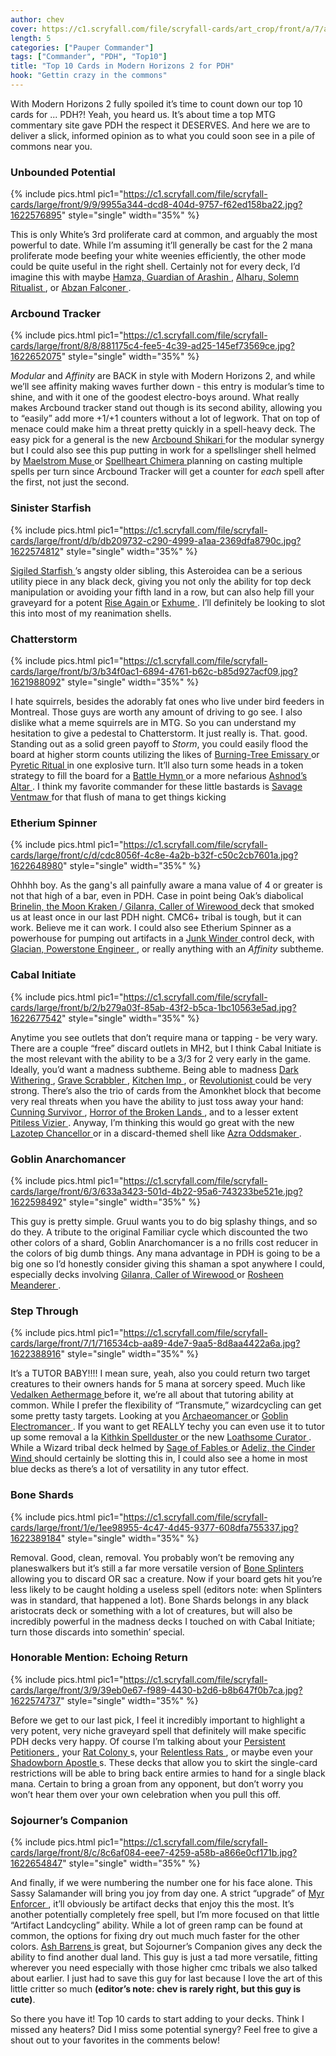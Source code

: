 ```yaml
---
author: chev
cover: https://c1.scryfall.com/file/scryfall-cards/art_crop/front/a/7/a7f09ddb-0dec-47a7-92d4-efbeaf8cd85c.jpg?1622388777
length: 5
categories: ["Pauper Commander"]
tags: ["Commander", "PDH", "Top10"]
title: "Top 10 Cards in Modern Horizons 2 for PDH"
hook: "Gettin crazy in the commons"
---
```


With Modern Horizons 2 fully spoiled it’s time to count down our top 10 cards for ... PDH?! Yeah, you heard us. It’s about time a top MTG commentary site gave PDH the respect it DESERVES. And here we are to deliver a slick, informed opinion as to what you could soon see in a pile of commons near you.

### Unbounded Potential

{% include pics.html
pic1="https://c1.scryfall.com/file/scryfall-cards/large/front/9/9/9955a344-dcd8-404d-9757-f62ed158ba22.jpg?1622576895"
style="single"
width="35%" %}
<br />

This is only White’s 3rd proliferate card at common, and arguably the most powerful to date. While I’m assuming it’ll generally be cast for the 2 mana proliferate mode beefing your white weenies efficiently, the other mode could be quite useful in the right shell. Certainly not for every deck, I’d imagine this with maybe <a
	class="accented-link external-card-link"
	target="_blank"
	href="https://scryfall.com/card/cmr/278/hamza-guardian-of-arashin?utm_source=api"
	data-toggle="popover"
	data-placement="top"
	data-content="<img src='https://c1.scryfall.com/file/scryfall-cards/normal/front/c/7/c793d594-c319-4e97-8620-de8eddaf247d.jpg?1608911128' width=100% height=100%>">
Hamza, Guardian of Arashin
</a>, <a
	class="accented-link external-card-link"
	target="_blank"
	href="https://scryfall.com/card/cmr/4/alharu-solemn-ritualist?utm_source=api"
	data-toggle="popover"
	data-placement="top"
	data-content="<img src='https://c1.scryfall.com/file/scryfall-cards/normal/front/2/0/2047bfa4-3f4d-47bd-9484-545686f15b75.jpg?1608908659' width=100% height=100%>">
Alharu, Solemn Ritualist
</a>, or <a
	class="accented-link external-card-link"
	target="_blank"
	href="https://scryfall.com/card/znc/9/abzan-falconer?utm_source=api"
	data-toggle="popover"
	data-placement="top"
	data-content="<img src='https://c1.scryfall.com/file/scryfall-cards/normal/front/4/2/42560ce5-c7ac-422f-8f22-e2fb043861b7.jpg?1604195477' width=100% height=100%>">
Abzan Falconer
</a>.

### Arcbound Tracker

{% include pics.html
pic1="https://c1.scryfall.com/file/scryfall-cards/large/front/8/8/881175c4-fee5-4c39-ad25-145ef73569ce.jpg?1622652075"
style="single"
width="35%" %}
<br />

_Modular_ and _Affinity_ are BACK in style with Modern Horizons 2, and while we’ll see affinity making waves further down - this entry is modular’s time to shine, and with it one of the goodest electro-boys around. What really makes Arcbound tracker stand out though is its second ability, allowing you to “easily” add more +1/+1 counters without a lot of legwork. That on top of menace could make him a threat pretty quickly in a spell-heavy deck. The easy pick for a general is the new <a
	class="accented-link external-card-link"
	target="_blank"
	href="https://scryfall.com/card/mh2/184/arcbound-shikari?utm_source=api"
	data-toggle="popover"
	data-placement="top"
	data-content="<img src='https://c1.scryfall.com/file/scryfall-cards/normal/front/8/d/8d54c510-19bf-4da4-a51b-1caadf960654.jpg?1622487292' width=100% height=100%>">
Arcbound Shikari
</a> for the modular synergy but I could also see this pup putting in work for a spellslinger shell helmed by <a
	class="accented-link external-card-link"
	target="_blank"
	href="https://scryfall.com/card/stx/202/maelstrom-muse?utm_source=api"
	data-toggle="popover"
	data-placement="top"
	data-content="<img src='https://c1.scryfall.com/file/scryfall-cards/normal/front/5/5/5516e81e-16ea-411c-9df0-ed3b03670220.jpg?1617452201' width=100% height=100%>">
Maelstrom Muse
</a> or <a
	class="accented-link external-card-link"
	target="_blank"
	href="https://scryfall.com/card/dds/25/spellheart-chimera?utm_source=api"
	data-toggle="popover"
	data-placement="top"
	data-content="<img src='https://c1.scryfall.com/file/scryfall-cards/normal/front/8/7/8782a7b7-79ca-4e5c-845b-d662222574c0.jpg?1592761657' width=100% height=100%>">
Spellheart Chimera
</a> planning on casting multiple spells per turn since Arcbound Tracker will get a counter for _each_ spell after the first, not just the second.

### Sinister Starfish

{% include pics.html
pic1="https://c1.scryfall.com/file/scryfall-cards/large/front/d/b/db209732-c290-4999-a1aa-2369dfa8790c.jpg?1622574812"
style="single"
width="35%" %}
<br />

<a
	class="accented-link external-card-link"
	target="_blank"
	href="https://scryfall.com/card/jmp/177/sigiled-starfish?utm_source=api"
	data-toggle="popover"
	data-placement="top"
	data-content="<img src='https://c1.scryfall.com/file/scryfall-cards/normal/front/7/a/7a1a93c3-8561-4c65-bea8-a9c3a898a48c.jpg?1600698677' width=100% height=100%>">
Sigiled Starfish
</a>’s angsty older sibling, this Asteroidea can be a serious utility piece in any black deck, giving you not only the ability for top deck manipulation or avoiding your fifth land in a row, but can also help fill your graveyard for a potent <a
	class="accented-link external-card-link"
	target="_blank"
	href="https://scryfall.com/card/m21/119/rise-again?utm_source=api"
	data-toggle="popover"
	data-placement="top"
	data-content="<img src='https://c1.scryfall.com/file/scryfall-cards/normal/front/6/6/660ec88f-2063-404a-853e-c985e21d17b0.jpg?1594736348' width=100% height=100%>">
Rise Again
</a> or <a
	class="accented-link external-card-link"
	target="_blank"
	href="https://scryfall.com/card/jmp/230/exhume?utm_source=api"
	data-toggle="popover"
	data-placement="top"
	data-content="<img src='https://c1.scryfall.com/file/scryfall-cards/normal/front/5/f/5f1cdcba-a04a-4a2f-8bc1-0dd7fa03754d.jpg?1600714444' width=100% height=100%>">
Exhume
</a>. I’ll definitely be looking to slot this into most of my reanimation shells.

### Chatterstorm

{% include pics.html
pic1="https://c1.scryfall.com/file/scryfall-cards/large/front/b/3/b34f0ac1-6894-4761-b62c-b85d927acf09.jpg?1621988092"
style="single"
width="35%" %}
<br />

I hate squirrels, besides the adorably fat ones who live under bird feeders in Montreal. Those guys are worth any amount of driving to go see. I also dislike what a meme squirrels are in MTG. So you can understand my hesitation to give a pedestal to Chatterstorm. It just really is. That. good. Standing out as a solid green payoff to _Storm_, you could easily flood the board at higher storm counts utilizing the likes of <a
	class="accented-link external-card-link"
	target="_blank"
	href="https://scryfall.com/card/dds/55/burning-tree-emissary?utm_source=api"
	data-toggle="popover"
	data-placement="top"
	data-content="<img src='https://c1.scryfall.com/file/scryfall-cards/normal/front/2/2/22e3e874-a0ec-4459-b78d-abef6b9232b9.jpg?1602499798' width=100% height=100%>">
Burning-Tree Emissary
</a> or <a
	class="accented-link external-card-link"
	target="_blank"
	href="https://scryfall.com/card/m11/153/pyretic-ritual?utm_source=api"
	data-toggle="popover"
	data-placement="top"
	data-content="<img src='https://c1.scryfall.com/file/scryfall-cards/normal/front/1/e/1e577638-a7ed-4bcc-90fb-0cffe87d5a28.jpg?1562452888' width=100% height=100%>">
Pyretic Ritual
</a> in one explosive turn. It’ll also turn some heads in a token strategy to fill the board for a <a
	class="accented-link external-card-link"
	target="_blank"
	href="https://scryfall.com/card/avr/128/battle-hymn?utm_source=api"
	data-toggle="popover"
	data-placement="top"
	data-content="<img src='https://c1.scryfall.com/file/scryfall-cards/normal/front/4/3/43b5d46e-7054-44f8-9a14-b412f2f0ab86.jpg?1592709025' width=100% height=100%>">
Battle Hymn
</a> or a more nefarious <a
	class="accented-link external-card-link"
	target="_blank"
	href="https://scryfall.com/card/ema/218/ashnods-altar?utm_source=api"
	data-toggle="popover"
	data-placement="top"
	data-content="<img src='https://c1.scryfall.com/file/scryfall-cards/normal/front/8/7/87da5ad8-b35f-4f9c-b17a-bb2563cbc186.jpg?1580015173' width=100% height=100%>">
Ashnod’s Altar
</a>. I think my favorite commander for these little bastards is <a
	class="accented-link external-card-link"
	target="_blank"
	href="https://scryfall.com/card/bbd/229/savage-ventmaw?utm_source=api"
	data-toggle="popover"
	data-placement="top"
	data-content="<img src='https://c1.scryfall.com/file/scryfall-cards/normal/front/4/7/471cd229-c80f-4dc5-a174-96984fc80a2f.jpg?1562909475' width=100% height=100%>">
Savage Ventmaw
</a> for that flush of mana to get things kicking

### Etherium Spinner

{% include pics.html
pic1="https://c1.scryfall.com/file/scryfall-cards/large/front/c/d/cdc8056f-4c8e-4a2b-b32f-c50c2cb7601a.jpg?1622648980"
style="single"
width="35%" %}
<br />

Ohhhh boy. As the gang's all painfully aware a mana value of 4 or greater is not that high of a bar, even in PDH. Case in point being Oak’s diabolical <a
	class="accented-link external-card-link"
	target="_blank"
	href="https://scryfall.com/card/cmr/60/brinelin-the-moon-kraken?utm_source=api"
	data-toggle="popover"
	data-placement="top"
	data-content="<img src='https://c1.scryfall.com/file/scryfall-cards/normal/front/4/b/4b063dfd-5a80-48c9-8f7b-48d21a129a76.jpg?1608909132' width=100% height=100%>">
Brinelin, the Moon Kraken
</a>/<a
	class="accented-link external-card-link"
	target="_blank"
	href="https://scryfall.com/card/cmr/230/gilanra-caller-of-wirewood?utm_source=api"
	data-toggle="popover"
	data-placement="top"
	data-content="<img src='https://c1.scryfall.com/file/scryfall-cards/normal/front/7/4/745d297d-4bb4-40cf-bb9c-99dac04e5069.jpg?1608910679' width=100% height=100%>">
Gilanra, Caller of Wirewood
</a> deck that smoked us at least once in our last PDH night. CMC6+ tribal is tough, but it can work. Believe me it can work. I could also see Etherium Spinner as a powerhouse for pumping out artifacts in a <a
	class="accented-link external-card-link"
	target="_blank"
	href="https://scryfall.com/card/mh2/48/junk-winder?utm_source=api"
	data-toggle="popover"
	data-placement="top"
	data-content="<img src='https://c1.scryfall.com/file/scryfall-cards/normal/front/6/6/66b7833a-a6b6-4aca-b574-66a6aea471ea.jpg?1622388650' width=100% height=100%>">
Junk Winder
</a> control deck, with <a
	class="accented-link external-card-link"
	target="_blank"
	href="https://scryfall.com/card/cmr/72/glacian-powerstone-engineer?utm_source=api"
	data-toggle="popover"
	data-placement="top"
	data-content="<img src='https://c1.scryfall.com/file/scryfall-cards/normal/front/a/7/a736df42-18e9-4259-b0b8-54d21143e72e.jpg?1608909239' width=100% height=100%>">
Glacian, Powerstone Engineer
</a>, or really anything with an _Affinity_ subtheme.

### Cabal Initiate

{% include pics.html
pic1="https://c1.scryfall.com/file/scryfall-cards/large/front/b/2/b279a03f-85ab-43f2-b5ca-1bc10563e5ad.jpg?1622677542"
style="single"
width="35%" %}
<br />

Anytime you see outlets that don’t require mana or tapping - be very wary. There are a couple “free” discard outlets in MH2, but I think Cabal Initiate is the most relevant with the ability to be a 3/3 for 2 very early in the game. Ideally, you’d want a madness subtheme. Being able to madness <a
	class="accented-link external-card-link"
	target="_blank"
	href="https://scryfall.com/card/tsr/107/dark-withering?utm_source=api"
	data-toggle="popover"
	data-placement="top"
	data-content="<img src='https://c1.scryfall.com/file/scryfall-cards/normal/front/c/9/c9366fa8-f0af-4eb4-a063-7869ca85b9c2.jpg?1619395191' width=100% height=100%>">
Dark Withering
</a>, <a
	class="accented-link external-card-link"
	target="_blank"
	href="https://scryfall.com/card/tsr/118/grave-scrabbler?utm_source=api"
	data-toggle="popover"
	data-placement="top"
	data-content="<img src='https://c1.scryfall.com/file/scryfall-cards/normal/front/d/6/d6c53e52-8d63-4628-bfb9-8abe4c7c7f4a.jpg?1619395549' width=100% height=100%>">
Grave Scrabbler
</a>, <a
	class="accented-link external-card-link"
	target="_blank"
	href="https://scryfall.com/card/mh2/89/kitchen-imp?utm_source=api"
	data-toggle="popover"
	data-placement="top"
	data-content="<img src='https://c1.scryfall.com/file/scryfall-cards/normal/front/8/3/836ae711-e62f-49ec-850e-d25f6fd2a4d4.jpg?1622389250' width=100% height=100%>">
Kitchen Imp
</a>, or <a
	class="accented-link external-card-link"
	target="_blank"
	href="https://scryfall.com/card/mh2/139/revolutionist?utm_source=api"
	data-toggle="popover"
	data-placement="top"
	data-content="<img src='https://c1.scryfall.com/file/scryfall-cards/normal/front/b/b/bb8f3008-a3ba-4f73-afa6-ad81074b3196.jpg?1622652631' width=100% height=100%>">
Revolutionist
</a> could be very strong. There’s also the trio of cards from the Amonkhet block that become very real threats when you have the ability to just toss away your hand: <a
	class="accented-link external-card-link"
	target="_blank"
	href="https://scryfall.com/card/hou/33/cunning-survivor?utm_source=api"
	data-toggle="popover"
	data-placement="top"
	data-content="<img src='https://c1.scryfall.com/file/scryfall-cards/normal/front/2/f/2f9093e7-c129-4efa-9f25-a2366f92e15a.jpg?1562794420' width=100% height=100%>">
Cunning Survivor
</a>, <a
	class="accented-link external-card-link"
	target="_blank"
	href="https://scryfall.com/card/a25/93/horror-of-the-broken-lands?utm_source=api"
	data-toggle="popover"
	data-placement="top"
	data-content="<img src='https://c1.scryfall.com/file/scryfall-cards/normal/front/f/b/fb1f0958-5bf6-4a4f-a4bc-2943c93ba15e.jpg?1562443142' width=100% height=100%>">
Horror of the Broken Lands
</a>, and to a lesser extent <a
	class="accented-link external-card-link"
	target="_blank"
	href="https://scryfall.com/card/akh/103/pitiless-vizier?utm_source=api"
	data-toggle="popover"
	data-placement="top"
	data-content="<img src='https://c1.scryfall.com/file/scryfall-cards/normal/front/2/2/22eb0615-d1b2-4128-bad5-bcff83672f6b.jpg?1543675368' width=100% height=100%>">
Pitiless Vizier
</a>. Anyway, I’m thinking this would go great with the new <a
	class="accented-link external-card-link"
	target="_blank"
	href="https://scryfall.com/card/mh2/203/lazotep-chancellor?utm_source=api"
	data-toggle="popover"
	data-placement="top"
	data-content="<img src='https://c1.scryfall.com/file/scryfall-cards/normal/front/8/2/82e68f3d-ef94-4651-a256-c72017f64b21.jpg?1622657626' width=100% height=100%>">
Lazotep Chancellor
</a> or in a discard-themed shell like <a
	class="accented-link external-card-link"
	target="_blank"
	href="https://scryfall.com/card/bbd/75/azra-oddsmaker?utm_source=api"
	data-toggle="popover"
	data-placement="top"
	data-content="<img src='https://c1.scryfall.com/file/scryfall-cards/normal/front/7/f/7f5e6a5a-18ee-438f-ab16-694e19a2410e.jpg?1562920701' width=100% height=100%>">
Azra Oddsmaker
</a>.

### Goblin Anarchomancer

{% include pics.html
pic1="https://c1.scryfall.com/file/scryfall-cards/large/front/6/3/633a3423-501d-4b22-95a6-743233be521e.jpg?1622598492"
style="single"
width="35%" %}
<br />

This guy is pretty simple. Gruul wants you to do big splashy things, and so do they. A tribute to the original Familiar cycle which discounted the two other colors of a shard, Goblin Anarchomancer is a no frills cost reducer in the colors of big dumb things. Any mana advantage in PDH is going to be a big one so I’d honestly consider giving this shaman a spot anywhere I could, especially decks involving <a
	class="accented-link external-card-link"
	target="_blank"
	href="https://scryfall.com/card/cmr/230/gilanra-caller-of-wirewood?utm_source=api"
	data-toggle="popover"
	data-placement="top"
	data-content="<img src='https://c1.scryfall.com/file/scryfall-cards/normal/front/7/4/745d297d-4bb4-40cf-bb9c-99dac04e5069.jpg?1608910679' width=100% height=100%>">
Gilanra, Caller of Wirewood
</a> or <a
	class="accented-link external-card-link"
	target="_blank"
	href="https://scryfall.com/card/ima/206/rosheen-meanderer?utm_source=api"
	data-toggle="popover"
	data-placement="top"
	data-content="<img src='https://c1.scryfall.com/file/scryfall-cards/normal/front/4/7/472efa7f-203f-4c48-b9ad-505e18f2976f.jpg?1562848454' width=100% height=100%>">
Rosheen Meanderer
</a>.

### Step Through

{% include pics.html
pic1="https://c1.scryfall.com/file/scryfall-cards/large/front/7/1/716534cb-aa89-4de7-9aa5-8d8aa4422a6a.jpg?1622388916"
style="single"
width="35%" %}
<br />

It’s a TUTOR BABY!!!! I mean sure, yeah, also you could return two target creatures to their owners hands for 5 mana at sorcery speed. Much like <a
	class="accented-link external-card-link"
	target="_blank"
	href="https://scryfall.com/card/fut/61/vedalken-aethermage"
	data-toggle="popover"
	data-placement="top"
	data-content="<img src='https://c1.scryfall.com/file/scryfall-cards/large/front/4/9/496eb37d-5c8f-4dd7-a0a7-3ed1bd2210d6.jpg?1562909881' width=100% height=100%>">
Vedalken Aethermage
</a> before it, we’re all about that tutoring ability at common. While I prefer the flexibility of “Transmute,” wizardcycling can get some pretty tasty targets. Looking at you <a
	class="accented-link external-card-link"
	target="_blank"
	href="https://scryfall.com/card/uma/45/archaeomancer?utm_source=api"
	data-toggle="popover"
	data-placement="top"
	data-content="<img src='https://c1.scryfall.com/file/scryfall-cards/normal/front/c/c/cc258713-6ce3-44e0-9b4b-8fa7d1d093a1.jpg?1547516110' width=100% height=100%>">
Archaeomancer
</a> or <a
	class="accented-link external-card-link"
	target="_blank"
	href="https://scryfall.com/card/grn/174/goblin-electromancer?utm_source=api"
	data-toggle="popover"
	data-placement="top"
	data-content="<img src='https://c1.scryfall.com/file/scryfall-cards/normal/front/0/a/0ae987da-e4b5-4b82-843c-6aaa87262fc8.jpg?1572893645' width=100% height=100%>">
Goblin Electromancer
</a>. If you want to get REALLY techy you can even use it to tutor up some removal a la <a
	class="accented-link external-card-link"
	target="_blank"
	href="https://scryfall.com/card/eve/8/kithkin-spellduster?utm_source=api"
	data-toggle="popover"
	data-placement="top"
	data-content="<img src='https://c1.scryfall.com/file/scryfall-cards/normal/front/7/1/71547cb8-b275-4ff2-a7fa-327cb493ce04.jpg?1562918839' width=100% height=100%>">
Kithkin Spellduster
</a> or the new <a
	class="accented-link external-card-link"
	target="_blank"
	href="https://scryfall.com/card/mh2/91/loathsome-curator?utm_source=api"
	data-toggle="popover"
	data-placement="top"
	data-content="<img src='https://c1.scryfall.com/file/scryfall-cards/normal/front/1/1/11a59a6f-6ef0-4acc-8358-a4e2cebdb7d5.jpg?1622650697' width=100% height=100%>">
Loathsome Curator
</a>. While a Wizard tribal deck helmed by <a
	class="accented-link external-card-link"
	target="_blank"
	href="https://scryfall.com/card/mor/47/sage-of-fables?utm_source=api"
	data-toggle="popover"
	data-placement="top"
	data-content="<img src='https://c1.scryfall.com/file/scryfall-cards/normal/front/3/7/37b3e46e-7a65-4c2a-989b-b626b20e1b14.jpg?1562877908' width=100% height=100%>">
Sage of Fables
</a> or <a
	class="accented-link external-card-link"
	target="_blank"
	href="https://scryfall.com/card/dom/190/adeliz-the-cinder-wind?utm_source=api"
	data-toggle="popover"
	data-placement="top"
	data-content="<img src='https://c1.scryfall.com/file/scryfall-cards/normal/front/b/3/b3c950e2-a43b-47f8-9ad6-1909ccc7acbf.jpg?1562741514' width=100% height=100%>">
Adeliz, the Cinder Wind
</a> should certainly be slotting this in, I could also see a home in most blue decks as there’s a lot of versatility in any tutor effect.

### Bone Shards

{% include pics.html
pic1="https://c1.scryfall.com/file/scryfall-cards/large/front/1/e/1ee98955-4c47-4d45-9377-608dfa755337.jpg?1622389184"
style="single"
width="35%" %}
<br />

Removal. Good, clean, removal. You probably won’t be removing any planeswalkers but it’s still a far more versatile version of <a
	class="accented-link external-card-link"
	target="_blank"
	href="https://scryfall.com/card/jmp/213/bone-splinters?utm_source=api"
	data-toggle="popover"
	data-placement="top"
	data-content="<img src='https://c1.scryfall.com/file/scryfall-cards/normal/front/f/c/fc676672-1aeb-420a-b909-5a3215cc2ca6.jpg?1600699718' width=100% height=100%>">
Bone Splinters
</a> allowing you to discard OR sac a creature. Now if your board gets hit you’re less likely to be caught holding a useless spell (editors note: when Splinters was in standard, that happened a lot). Bone Shards belongs in any black aristocrats deck or something with a lot of creatures, but will also be incredibly powerful in the madness decks I touched on with Cabal Initiate; turn those discards into somethin’ special.

### Honorable Mention: Echoing Return

{% include pics.html
pic1="https://c1.scryfall.com/file/scryfall-cards/large/front/3/9/39eb0e67-f989-4430-b2d6-b8b647f0b7ca.jpg?1622574737"
style="single"
width="35%" %}
<br />

Before we get to our last pick, I feel it incredibly important to highlight a very potent, very niche graveyard spell that definitely will make specific PDH decks very happy. Of course I’m talking about your <a
	class="accented-link external-card-link"
	target="_blank"
	href="https://scryfall.com/card/rna/44/persistent-petitioners?utm_source=api"
	data-toggle="popover"
	data-placement="top"
	data-content="<img src='https://c1.scryfall.com/file/scryfall-cards/normal/front/e/9/e93f0c57-eb80-4dde-bdb0-326970491621.jpg?1584830259' width=100% height=100%>">
Persistent Petitioners
</a>, your <a
	class="accented-link external-card-link"
	target="_blank"
	href="https://scryfall.com/card/dom/101/rat-colony?utm_source=api"
	data-toggle="popover"
	data-placement="top"
	data-content="<img src='https://c1.scryfall.com/file/scryfall-cards/normal/front/4/f/4f618e07-f06f-45d2-8512-e6cef88c0434.jpg?1562735454' width=100% height=100%>">
Rat Colony
</a>s, your <a
	class="accented-link external-card-link"
	target="_blank"
	href="https://scryfall.com/card/a25/105/relentless-rats?utm_source=api"
	data-toggle="popover"
	data-placement="top"
	data-content="<img src='https://c1.scryfall.com/file/scryfall-cards/normal/front/7/5/75f47b6e-9557-4853-b8d6-7602a91c59a7.jpg?1562437033' width=100% height=100%>">
Relentless Rats
</a>, or maybe even your <a
	class="accented-link external-card-link"
	target="_blank"
	href="https://scryfall.com/card/m14/114/shadowborn-apostle?utm_source=api"
	data-toggle="popover"
	data-placement="top"
	data-content="<img src='https://c1.scryfall.com/file/scryfall-cards/normal/front/2/0/202c2323-6589-457a-af51-5528a98e7b30.jpg?1598848421' width=100% height=100%>">
Shadowborn Apostle
</a>s. These decks that allow you to skirt the single-card restrictions will be able to bring back entire armies to hand for a single black mana. Certain to bring a groan from any opponent, but don’t worry you won’t hear them over your own celebration when you pull this off.

### Sojourner’s Companion

{% include pics.html
pic1="https://c1.scryfall.com/file/scryfall-cards/large/front/8/c/8c6af084-eee7-4259-a58b-a866e0cf171b.jpg?1622654847"
style="single"
width="35%" %}
<br />

And finally, if we were numbering the number one for his face alone. This Sassy Salamander will bring you joy from day one. A strict “upgrade” of <a
	class="accented-link external-card-link"
	target="_blank"
	href="https://scryfall.com/card/mm2/224/myr-enforcer?utm_source=api"
	data-toggle="popover"
	data-placement="top"
	data-content="<img src='https://c1.scryfall.com/file/scryfall-cards/normal/front/d/f/dff51ae7-4b68-4770-915b-fb6bcf9ca1ed.jpg?1562268373' width=100% height=100%>">
Myr Enforcer
</a>, it’ll obviously be artifact decks that enjoy this the most. It’s another potentially completely free spell, but I’m more focused on that little “Artifact Landcycling” ability. While a lot of green ramp can be found at common, the options for fixing dry out much much faster for the other colors. <a
	class="accented-link external-card-link"
	target="_blank"
	href="https://scryfall.com/card/2xm/310/ash-barrens?utm_source=api"
	data-toggle="popover"
	data-placement="top"
	data-content="<img src='https://c1.scryfall.com/file/scryfall-cards/normal/front/9/f/9f4dd417-43fd-4dee-aaf2-80d425bd0191.jpg?1599710337' width=100% height=100%>">
Ash Barrens
</a> is great, but Sojourner’s Companion gives any deck the ability to find another dual land. This guy is just a tad more versatile, fitting wherever you need especially with those higher cmc tribals we also talked about earlier. I just had to save this guy for last because I love the art of this little critter so much **(editor’s note: chev is rarely right, but this guy is cute)**.

So there you have it! Top 10 cards to start adding to your decks. Think I missed any heaters? Did I miss some potential synergy? Feel free to give a shout out to your favorites in the comments below!
